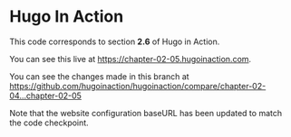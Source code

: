 Hugo In Action
===============

This code corresponds to section **2.6** of Hugo in Action.

You can see this live at https://chapter-02-05.hugoinaction.com.

You can see the changes made in this branch at https://github.com/hugoinaction/hugoinaction/compare/chapter-02-04...chapter-02-05

Note that the website configuration baseURL has been updated to match the code checkpoint.
